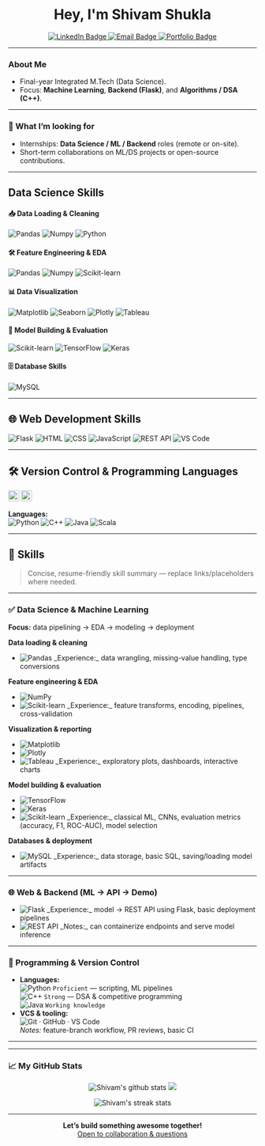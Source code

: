 
<p align="center">
  <h1 align="center">Hey, I'm <strong>Shivam Shukla</strong> </h1>
</p>

<p align="center">
  <a href="https://www.linkedin.com/in/shivam-shukla-a462b3223/" target="_blank" rel="noreferrer">
    <img src="https://img.shields.io/badge/LinkedIn-Connect-0A66C2?logo=linkedin&logoColor=white&style=for-the-badge" alt="LinkedIn Badge"/>
  </a>
  <a href="mailto:shivamshuklass661@gmail.com" target="_blank" rel="noreferrer">
    <img src="https://img.shields.io/badge/Email-Say%20Hi-D14836?logo=gmail&logoColor=white&style=for-the-badge" alt="Email Badge"/>
  </a>
  <a href="https://shivam-shukl.github.io/portfolio/" target="_blank" rel="noreferrer">
    <img src="https://img.shields.io/badge/Portfolio-Visit-24292F?logo=githubpages&logoColor=white&style=for-the-badge" alt="Portfolio Badge"/>
  </a>
</p>

---

###  About Me

- Final-year Integrated M.Tech (Data Science).  
- Focus: **Machine Learning**, **Backend (Flask)**, and **Algorithms / DSA (C++)**.  
---
### 🎯 What I’m looking for
- Internships: **Data Science / ML / Backend** roles (remote or on-site).  
- Short-term collaborations on ML/DS projects or open-source contributions.
---

##  Data Science Skills

#### 📥 Data Loading & Cleaning
<p>
  <img alt="Pandas" src="https://img.shields.io/badge/Pandas-150458?style=flat-square&logo=pandas&logoColor=white"/>
  <img alt="Numpy" src="https://img.shields.io/badge/Numpy-013243?style=flat-square&logo=numpy&logoColor=white"/>
  <img alt="Python" src="https://img.shields.io/badge/Python-3776AB?style=flat-square&logo=python&logoColor=white"/>
</p>

#### 🛠️ Feature Engineering & EDA
<p>
  <img alt="Pandas" src="https://img.shields.io/badge/Pandas-150458?style=flat-square&logo=pandas&logoColor=white"/>
  <img alt="Numpy" src="https://img.shields.io/badge/Numpy-013243?style=flat-square&logo=numpy&logoColor=white"/>
  <img alt="Scikit-learn" src="https://img.shields.io/badge/Scikit--learn-F7931E?style=flat-square&logo=scikit-learn&logoColor=white"/>
</p>

#### 📊 Data Visualization
<p>
  <img alt="Matplotlib" src="https://img.shields.io/badge/Matplotlib-11557C?style=flat-square&logo=matplotlib&logoColor=white"/>
  <img alt="Seaborn" src="https://img.shields.io/badge/Seaborn-3776AB?style=flat-square&logo=python&logoColor=white"/>
  <img alt="Plotly" src="https://img.shields.io/badge/Plotly-3F4F75?style=flat-square&logo=plotly&logoColor=white"/>
  <img alt="Tableau" src="https://img.shields.io/badge/Tableau-E97627?style=flat-square&logo=tableau&logoColor=white"/>
</p>

#### 🤖 Model Building & Evaluation
<p>
  <img alt="Scikit-learn" src="https://img.shields.io/badge/Scikit--learn-F7931E?style=flat-square&logo=scikit-learn&logoColor=white"/>
  <img alt="TensorFlow" src="https://img.shields.io/badge/TensorFlow-FF6F00?style=flat-square&logo=tensorflow&logoColor=white"/>
  <img alt="Keras" src="https://img.shields.io/badge/Keras-D00000?style=flat-square&logo=keras&logoColor=white"/>
</p>

#### 🗄️ Database Skills
<p>
  <img alt="MySQL" src="https://img.shields.io/badge/MySQL-4479A1?style=flat-square&logo=mysql&logoColor=white"/>
</p>

---

## 🌐 Web Development Skills
<p>
  <img alt="Flask" src="https://img.shields.io/badge/Flask-000000?style=flat-square&logo=flask&logoColor=white"/>
  <img alt="HTML" src="https://img.shields.io/badge/HTML5-E34F26?style=flat-square&logo=html5&logoColor=white"/>
  <img alt="CSS" src="https://img.shields.io/badge/CSS3-1572B6?style=flat-square&logo=css3&logoColor=white"/>
  <img alt="JavaScript" src="https://img.shields.io/badge/JavaScript-F7DF1E?style=flat-square&logo=javascript&logoColor=black"/>
  <img alt="REST API" src="https://img.shields.io/badge/REST-02569B?style=flat-square&logo=fastapi&logoColor=white"/>
  <img alt="VS Code" src="https://img.shields.io/badge/VSCode-007ACC?style=flat-square&logo=visual-studio-code&logoColor=white"/>
</p>

---

## 🛠️ Version Control & Programming Languages

<p>
  <img alt="Git" src="https://img.icons8.com/color/48/000000/git.png" width="22" title="Git"/>
  <img alt="GitHub" src="https://img.icons8.com/ios-glyphs/30/000000/github.png" width="22" title="GitHub"/>
</p>

**Languages:**  
<img alt="Python" src="https://img.shields.io/badge/Python-8%2F10-3776AB?style=flat-square&logo=python&logoColor=white"/>
<img alt="C++" src="https://img.shields.io/badge/C++-10%2F10-00599C?style=flat-square&logo=c%2B%2B&logoColor=white"/>
<img alt="Java" src="https://img.shields.io/badge/Java-7%2F10-007396?style=flat-square&logo=java&logoColor=white"/>
<img alt="Scala" src="https://img.shields.io/badge/Scala-6%2F10-DC322F?style=flat-square&logo=scala&logoColor=white"/>


---
## 🔷 Skills

> Concise, resume-friendly skill summary — replace links/placeholders where needed.

---

### ✅ Data Science & Machine Learning
**Focus:** data pipelining → EDA → modeling → deployment

**Data loading & cleaning**
- <img alt="Pandas" src="https://img.shields.io/badge/Pandas-150458?style=flat-square&logo=pandas&logoColor=white"/>  
  _Experience:_ data wrangling, missing-value handling, type conversions

**Feature engineering & EDA**
- <img alt="NumPy" src="https://img.shields.io/badge/NumPy-013243?style=flat-square&logo=numpy&logoColor=white"/>
- <img alt="Scikit-learn" src="https://img.shields.io/badge/Scikit--learn-F7931E?style=flat-square&logo=scikit-learn&logoColor=white"/>  
  _Experience:_ feature transforms, encoding, pipelines, cross-validation

**Visualization & reporting**
- <img alt="Matplotlib" src="https://img.shields.io/badge/Matplotlib-11557C?style=flat-square&logo=matplotlib&logoColor=white"/>
- <img alt="Plotly" src="https://img.shields.io/badge/Plotly-3F4F75?style=flat-square&logo=plotly&logoColor=white"/>
- <img alt="Tableau" src="https://img.shields.io/badge/Tableau-E97627?style=flat-square&logo=tableau&logoColor=white"/>  
  _Experience:_ exploratory plots, dashboards, interactive charts

**Model building & evaluation**
- <img alt="TensorFlow" src="https://img.shields.io/badge/TensorFlow-FF6F00?style=flat-square&logo=tensorflow&logoColor=white"/>
- <img alt="Keras" src="https://img.shields.io/badge/Keras-D00000?style=flat-square&logo=keras&logoColor=white"/>
- <img alt="Scikit-learn" src="https://img.shields.io/badge/Scikit--learn-F7931E?style=flat-square&logo=scikit-learn&logoColor=white"/>  
  _Experience:_ classical ML, CNNs, evaluation metrics (accuracy, F1, ROC-AUC), model selection

**Databases & deployment**
- <img alt="MySQL" src="https://img.shields.io/badge/MySQL-4479A1?style=flat-square&logo=mysql&logoColor=white"/>  
  _Experience:_ data storage, basic SQL, saving/loading model artifacts

---

### 🌐 Web & Backend (ML → API → Demo)
- <img alt="Flask" src="https://img.shields.io/badge/Flask-000000?style=flat-square&logo=flask&logoColor=white"/>  
  _Experience:_ model → REST API using Flask, basic deployment pipelines
- <img alt="REST API" src="https://img.shields.io/badge/REST-02569B?style=flat-square&logo=fastapi&logoColor=white"/>  
  _Notes:_ can containerize endpoints and serve model inference

---

### 🧰 Programming & Version Control
- **Languages:**  
  <img alt="Python" src="https://img.shields.io/badge/Python-3776AB?style=flat-square&logo=python&logoColor=white"/> `Proficient` — scripting, ML pipelines  
  <img alt="C++" src="https://img.shields.io/badge/C++-00599C?style=flat-square&logo=c%2B%2B&logoColor=white"/> `Strong` — DSA & competitive programming  
  <img alt="Java" src="https://img.shields.io/badge/Java-007396?style=flat-square&logo=java&logoColor=white"/> `Working knowledge`
- **VCS & tooling:**  
  <img alt="Git" src="https://img.shields.io/badge/Git-F05032?style=flat-square&logo=git&logoColor=white"/> · GitHub · VS Code  
  _Notes:_ feature-branch workflow, PR reviews, basic CI

---





<!-- ### 🚩 Featured Projects

<!-- <a href="https://github.com/Shivam-Shukl/200-Days-ML-Theory-Full-Stack-ML-Development-Challenge">
<!--   <img src="https://github-readme-stats.vercel.app/api/pin/?username=Shivam-Shukl&repo=200-Days-ML-Theory-Full-Stack-ML-Development-Challenge&theme=buefy" />
</a> -->
<!-- <a href="https://github.com/Shivam-Shukl/Real-Estate-Price-Prediction---Bengaluru">
  <img src="https://github-readme-stats.vercel.app/api/pin/?username=Shivam-Shukl&repo=Real-Estate-Price-Prediction---Bengaluru&theme=buefy" />
</a> -->

---

### 📈 My GitHub Stats

<p align="center">
  <img src="https://github-readme-stats.vercel.app/api?username=Shivam-Shukl&show_icons=true&theme=buefy&hide_border=true" alt="Shivam's github stats"/>
  <img src="https://github-readme-stats.vercel.app/api/top-langs/?username=Shivam-Shukl&layout=compact&theme=buefy&hide_border=true"/>
</p>

<p align="center">
      <img src="https://streak-stats.demolab.com?user=Shivam-Shukl&theme=buefy&hide_border=true" alt="Shivam's streak stats"/>
</p>

---



<p align="center">
  <b>Let’s build something awesome together!</b>
  <br/>
  <a href="https://github.com/Shivam-Shukl/Shivam-Shukla/issues">Open to collaboration & questions</a>
</p>




